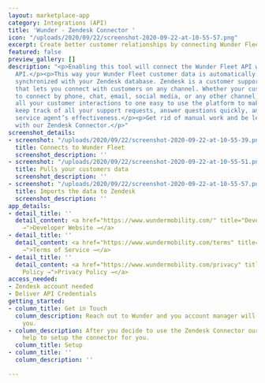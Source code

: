 ```yaml
---
layout: marketplace-app
category: Integrations (API)
title: 'Wunder - Zendesk Connector '
icon: "/uploads/2020/09/22/screenshot-2020-09-22-at-10-55-57.png"
excerpt: Create better customer relationships by connecting Wunder Fleet & Zendesk.
featured: false
preview_gallery: []
description: "<p>Enabling this tool will connect the Wunder Fleet API with the Zendesk
  API.</p><p>This way your Wunder Fleet customer data is automatically &amp; seamlessly
  synchronized with your Zendesk database. Zendesk is a customer support platform
  that lets you connect with customers on any channel. Whether your customers want
  to connect by phone, chat, email, social media, or any other channel, Zendesk brings
  all your customer interactions to one easy to use the platform to make it easy to
  keep track of all your support requests, answer questions quickly, and monitor customer
  service agent’s effectiveness.</p><p>Get rid of manual work and be less error-prone
  with our Zendesk Connector.</p>"
screenshot_details:
- screenshot: "/uploads/2020/09/22/screenshot-2020-09-22-at-10-55-39.png"
  title: Connects to Wunder Fleet
  screenshot_description: ''
- screenshot: "/uploads/2020/09/22/screenshot-2020-09-22-at-10-55-51.png"
  title: Pulls your customers data
  screenshot_description: ''
- screenshot: "/uploads/2020/09/22/screenshot-2020-09-22-at-10-55-57.png"
  title: Imports the data to Zendesk
  screenshot_description: ''
app_details:
- detail_title: ''
  detail_content: <a href="https://www.wundermobility.com/" title="Developer Website
    →">Developer Website →</a>
- detail_title: ''
  detail_content: <a href="https://www.wundermobility.com/terms" title="Terms of Service
    →">Terms of Service →</a>
- detail_title: ''
  detail_content: <a href="https://www.wundermobility.com/privacy" title="Privacy
    Policy →">Privacy Policy →</a>
access_needed:
- Zendesk account needed
- Deliver API Credentials
getting_started:
- column_title: Get in Touch
  column_description: Reach out to Wunder and you account manager will get back to
    you.
- column_description: After you decide to use the Zendesk Connector our team will
    help to setup the connector for you.
  column_title: Setup
- column_title: ''
  column_description: ''

---
```

